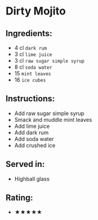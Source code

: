 # Dirty Mojito

## Ingredients:
- 4 cl `dark rum`
- 3 cl `lime juice`
- 3 cl `raw sugar simple syrup`
- 8 cl `soda water`
- 15 `mint leaves`
- 16 `ice cubes`

## Instructions:
- Add raw sugar simple syrup
- Smack and muddle mint leaves
- Add lime juice
- Add dark rum
- Add soda water
- Add crushed ice

## Served in:
- Highball glass

## Rating:
- ★★★★★